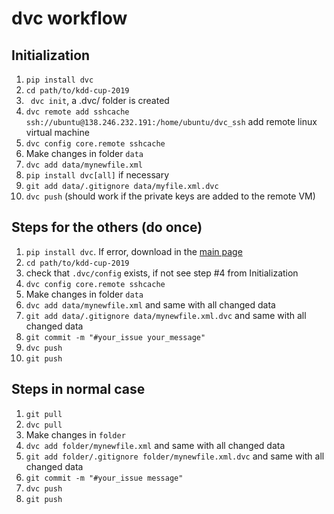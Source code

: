 # dvc workflow


## Initialization

1. `pip install dvc`
2. `cd path/to/kdd-cup-2019` 
3. ` dvc init`, a .dvc/ folder is created
4. `dvc remote add sshcache ssh://ubuntu@138.246.232.191:/home/ubuntu/dvc_ssh` add remote linux virtual machine 
5. `dvc config core.remote sshcache`
6. Make changes in folder `data`
7. `dvc add data/mynewfile.xml` 
8. `pip install dvc[all]` if necessary
9. `git add data/.gitignore data/myfile.xml.dvc`
10. `dvc push` (should work if the private keys are added to the remote VM)


## Steps for the others (do once)

1. `pip install dvc`. If error, download in the [main page](https://dvc.org/)
2. `cd path/to/kdd-cup-2019` 
3. check that `.dvc/config` exists, if not see step \#4 from Initialization
4. `dvc config core.remote sshcache`
5. Make changes in folder `data`
6. `dvc add data/mynewfile.xml` and same with all changed data
7. `git add data/.gitignore data/mynewfile.xml.dvc` and same with all changed data
8. `git commit -m "#your_issue your_message"`
9. `dvc push`
10. `git push`

## Steps in normal case

1. `git pull`
2. `dvc pull`
3. Make changes in `folder`
4. `dvc add folder/mynewfile.xml` and same with all changed data
5. `git add folder/.gitignore folder/mynewfile.xml.dvc` and same with all changed data
6. `git commit -m "#your_issue message"`
7. `dvc push`
8. `git push`